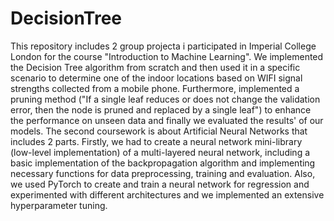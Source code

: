 # DecisionTree
This repository includes 2 group projecta i participated in Imperial College London for the course "Introduction to Machine Learning". 
We implemented the Decision Tree algorithm from scratch and then used it in a specific scenario to determine one of the indoor locations based on WIFI signal strengths collected from a mobile phone. Furthermore, implemented a pruning method ("If a single leaf reduces or does not change the validation error, then the node is pruned and replaced by a single leaf") to enhance the performance on unseen data and finally we evaluated the results' of our models.
The second coursework is about Artificial Neural Networks that includes 2 parts. Firstly, we had to create a neural network mini-library (low-level implementation) of a multi-layered neural network, including a basic implementation of the backpropagation algorithm and implementing necessary functions for data preprocessing, training and evaluation. Also, we used PyTorch to create and train a neural network for regression and experimented with different architectures and we implemented an extensive hyperparameter tuning.


